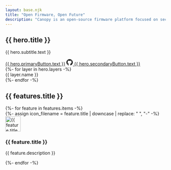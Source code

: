```yaml
---
layout: base.njk
title: "Open Firmware, Open Future"
description: "Canopy is an open-source firmware platform focused on security, transparency, and developer experience."
---
```


<section class="hero">
    <div class="hero-container">
        <div class="hero-content">
            <h1 class="hero-title">{{ hero.title }}</h1>
            <p class="hero-subtitle">
                {{ hero.subtitle.text }}
            </p>
            <div class="hero-actions">
                <a href="{{ hero.primaryButton.url }}" class="btn btn-primary">{{ hero.primaryButton.text }}</a>
                <a href="{{ hero.secondaryButton.url }}" class="btn btn-secondary" target="_blank" rel="noopener">
                    <svg width="20" height="20" fill="currentColor" viewBox="0 0 24 24">
                        <path d="M12 0c-6.626 0-12 5.373-12 12 0 5.302 3.438 9.8 8.207 11.387.599.111.793-.261.793-.577v-2.234c-3.338.726-4.033-1.416-4.033-1.416-.546-1.387-1.333-1.756-1.333-1.756-1.089-.745.083-.729.083-.729 1.205.084 1.839 1.237 1.839 1.237 1.07 1.834 2.807 1.304 3.492.997.107-.775.418-1.305.762-1.604-2.665-.305-5.467-1.334-5.467-5.931 0-1.311.469-2.381 1.236-3.221-.124-.303-.535-1.524.117-3.176 0 0 1.008-.322 3.301 1.23.957-.266 1.983-.399 3.003-.404 1.02.005 2.047.138 3.006.404 2.291-1.552 3.297-1.23 3.297-1.23.653 1.653.242 2.874.118 3.176.77.84 1.235 1.911 1.235 3.221 0 4.609-2.807 5.624-5.479 5.921.43.372.823 1.102.823 2.222v3.293c0 .319.192.694.801.576 4.765-1.589 8.199-6.086 8.199-11.386 0-6.627-5.373-12-12-12z"/>
                    </svg>
                    {{ hero.secondaryButton.text }}
                </a>
            </div>
        </div><div class="hero-visual">
            <div class="hero-graphic">
                <div class="firmware-layers">
                    {%- for layer in hero.layers -%}
                    <div class="layer {{ layer.class }}">{{ layer.name }}</div>
                    {%- endfor -%}
                </div>
            </div>
        </div>
    </div>
</section>

<section class="why-canopy">
    <div class="container">
        <h2 class="section-title">{{ features.title }}</h2>
        <div class="features-grid">
            {%- for feature in features.items -%}
            <div class="feature-card">
                <div class="feature-icon">
                    {%- assign icon_filename = feature.title | downcase | replace: " ", "-" -%}
                    <object data="/assets/icons/{{ icon_filename }}.svg" type="image/svg+xml" width="48" height="48" aria-label="{{ feature.title }} icon">
                        <img src="/assets/icons/{{ icon_filename }}.svg" alt="{{ feature.title }}" width="48" height="48">
                    </object>
                </div>
                <h3>{{ feature.title }}</h3>
                <p>
                    {{ feature.description }}
                </p>
            </div>
            {%- endfor -%}
        </div>
    </div>
</section>